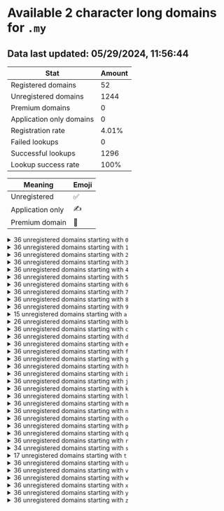 # Available 2 character long domains for `.my`

## Data last updated: 05/29/2024, 11:56:44

|Stat|Amount|
|--|--|
|Registered domains|52|
|Unregistered domains|1244|
|Premium domains|0|
|Application only domains|0|
|Registration rate|4.01%|
|Failed lookups|0|
|Successful lookups|1296|
|Lookup success rate|100%|


|Meaning|Emoji|
|--|--|
|Unregistered|:white_check_mark:|
|Application only|:writing_hand:|
|Premium domain|:gem:|

<details>
<summary>36 unregistered domains starting with <bold><code>0</code></bold></summary>

|Type|Domain|
|--|--|
|:white_check_mark:|`00.my`|
|:white_check_mark:|`01.my`|
|:white_check_mark:|`02.my`|
|:white_check_mark:|`03.my`|
|:white_check_mark:|`04.my`|
|:white_check_mark:|`05.my`|
|:white_check_mark:|`06.my`|
|:white_check_mark:|`07.my`|
|:white_check_mark:|`08.my`|
|:white_check_mark:|`09.my`|
|:white_check_mark:|`0a.my`|
|:white_check_mark:|`0b.my`|
|:white_check_mark:|`0c.my`|
|:white_check_mark:|`0d.my`|
|:white_check_mark:|`0e.my`|
|:white_check_mark:|`0f.my`|
|:white_check_mark:|`0g.my`|
|:white_check_mark:|`0h.my`|
|:white_check_mark:|`0i.my`|
|:white_check_mark:|`0j.my`|
|:white_check_mark:|`0k.my`|
|:white_check_mark:|`0l.my`|
|:white_check_mark:|`0m.my`|
|:white_check_mark:|`0n.my`|
|:white_check_mark:|`0o.my`|
|:white_check_mark:|`0p.my`|
|:white_check_mark:|`0q.my`|
|:white_check_mark:|`0r.my`|
|:white_check_mark:|`0s.my`|
|:white_check_mark:|`0t.my`|
|:white_check_mark:|`0u.my`|
|:white_check_mark:|`0v.my`|
|:white_check_mark:|`0w.my`|
|:white_check_mark:|`0x.my`|
|:white_check_mark:|`0y.my`|
|:white_check_mark:|`0z.my`|
</details>
<details>
<summary>36 unregistered domains starting with <bold><code>1</code></bold></summary>

|Type|Domain|
|--|--|
|:white_check_mark:|`10.my`|
|:white_check_mark:|`11.my`|
|:white_check_mark:|`12.my`|
|:white_check_mark:|`13.my`|
|:white_check_mark:|`14.my`|
|:white_check_mark:|`15.my`|
|:white_check_mark:|`16.my`|
|:white_check_mark:|`17.my`|
|:white_check_mark:|`18.my`|
|:white_check_mark:|`19.my`|
|:white_check_mark:|`1a.my`|
|:white_check_mark:|`1b.my`|
|:white_check_mark:|`1c.my`|
|:white_check_mark:|`1d.my`|
|:white_check_mark:|`1e.my`|
|:white_check_mark:|`1f.my`|
|:white_check_mark:|`1g.my`|
|:white_check_mark:|`1h.my`|
|:white_check_mark:|`1i.my`|
|:white_check_mark:|`1j.my`|
|:white_check_mark:|`1k.my`|
|:white_check_mark:|`1l.my`|
|:white_check_mark:|`1m.my`|
|:white_check_mark:|`1n.my`|
|:white_check_mark:|`1o.my`|
|:white_check_mark:|`1p.my`|
|:white_check_mark:|`1q.my`|
|:white_check_mark:|`1r.my`|
|:white_check_mark:|`1s.my`|
|:white_check_mark:|`1t.my`|
|:white_check_mark:|`1u.my`|
|:white_check_mark:|`1v.my`|
|:white_check_mark:|`1w.my`|
|:white_check_mark:|`1x.my`|
|:white_check_mark:|`1y.my`|
|:white_check_mark:|`1z.my`|
</details>
<details>
<summary>36 unregistered domains starting with <bold><code>2</code></bold></summary>

|Type|Domain|
|--|--|
|:white_check_mark:|`20.my`|
|:white_check_mark:|`21.my`|
|:white_check_mark:|`22.my`|
|:white_check_mark:|`23.my`|
|:white_check_mark:|`24.my`|
|:white_check_mark:|`25.my`|
|:white_check_mark:|`26.my`|
|:white_check_mark:|`27.my`|
|:white_check_mark:|`28.my`|
|:white_check_mark:|`29.my`|
|:white_check_mark:|`2a.my`|
|:white_check_mark:|`2b.my`|
|:white_check_mark:|`2c.my`|
|:white_check_mark:|`2d.my`|
|:white_check_mark:|`2e.my`|
|:white_check_mark:|`2f.my`|
|:white_check_mark:|`2g.my`|
|:white_check_mark:|`2h.my`|
|:white_check_mark:|`2i.my`|
|:white_check_mark:|`2j.my`|
|:white_check_mark:|`2k.my`|
|:white_check_mark:|`2l.my`|
|:white_check_mark:|`2m.my`|
|:white_check_mark:|`2n.my`|
|:white_check_mark:|`2o.my`|
|:white_check_mark:|`2p.my`|
|:white_check_mark:|`2q.my`|
|:white_check_mark:|`2r.my`|
|:white_check_mark:|`2s.my`|
|:white_check_mark:|`2t.my`|
|:white_check_mark:|`2u.my`|
|:white_check_mark:|`2v.my`|
|:white_check_mark:|`2w.my`|
|:white_check_mark:|`2x.my`|
|:white_check_mark:|`2y.my`|
|:white_check_mark:|`2z.my`|
</details>
<details>
<summary>36 unregistered domains starting with <bold><code>3</code></bold></summary>

|Type|Domain|
|--|--|
|:white_check_mark:|`30.my`|
|:white_check_mark:|`31.my`|
|:white_check_mark:|`32.my`|
|:white_check_mark:|`33.my`|
|:white_check_mark:|`34.my`|
|:white_check_mark:|`35.my`|
|:white_check_mark:|`36.my`|
|:white_check_mark:|`37.my`|
|:white_check_mark:|`38.my`|
|:white_check_mark:|`39.my`|
|:white_check_mark:|`3a.my`|
|:white_check_mark:|`3b.my`|
|:white_check_mark:|`3c.my`|
|:white_check_mark:|`3d.my`|
|:white_check_mark:|`3e.my`|
|:white_check_mark:|`3f.my`|
|:white_check_mark:|`3g.my`|
|:white_check_mark:|`3h.my`|
|:white_check_mark:|`3i.my`|
|:white_check_mark:|`3j.my`|
|:white_check_mark:|`3k.my`|
|:white_check_mark:|`3l.my`|
|:white_check_mark:|`3m.my`|
|:white_check_mark:|`3n.my`|
|:white_check_mark:|`3o.my`|
|:white_check_mark:|`3p.my`|
|:white_check_mark:|`3q.my`|
|:white_check_mark:|`3r.my`|
|:white_check_mark:|`3s.my`|
|:white_check_mark:|`3t.my`|
|:white_check_mark:|`3u.my`|
|:white_check_mark:|`3v.my`|
|:white_check_mark:|`3w.my`|
|:white_check_mark:|`3x.my`|
|:white_check_mark:|`3y.my`|
|:white_check_mark:|`3z.my`|
</details>
<details>
<summary>36 unregistered domains starting with <bold><code>4</code></bold></summary>

|Type|Domain|
|--|--|
|:white_check_mark:|`40.my`|
|:white_check_mark:|`41.my`|
|:white_check_mark:|`42.my`|
|:white_check_mark:|`43.my`|
|:white_check_mark:|`44.my`|
|:white_check_mark:|`45.my`|
|:white_check_mark:|`46.my`|
|:white_check_mark:|`47.my`|
|:white_check_mark:|`48.my`|
|:white_check_mark:|`49.my`|
|:white_check_mark:|`4a.my`|
|:white_check_mark:|`4b.my`|
|:white_check_mark:|`4c.my`|
|:white_check_mark:|`4d.my`|
|:white_check_mark:|`4e.my`|
|:white_check_mark:|`4f.my`|
|:white_check_mark:|`4g.my`|
|:white_check_mark:|`4h.my`|
|:white_check_mark:|`4i.my`|
|:white_check_mark:|`4j.my`|
|:white_check_mark:|`4k.my`|
|:white_check_mark:|`4l.my`|
|:white_check_mark:|`4m.my`|
|:white_check_mark:|`4n.my`|
|:white_check_mark:|`4o.my`|
|:white_check_mark:|`4p.my`|
|:white_check_mark:|`4q.my`|
|:white_check_mark:|`4r.my`|
|:white_check_mark:|`4s.my`|
|:white_check_mark:|`4t.my`|
|:white_check_mark:|`4u.my`|
|:white_check_mark:|`4v.my`|
|:white_check_mark:|`4w.my`|
|:white_check_mark:|`4x.my`|
|:white_check_mark:|`4y.my`|
|:white_check_mark:|`4z.my`|
</details>
<details>
<summary>36 unregistered domains starting with <bold><code>5</code></bold></summary>

|Type|Domain|
|--|--|
|:white_check_mark:|`50.my`|
|:white_check_mark:|`51.my`|
|:white_check_mark:|`52.my`|
|:white_check_mark:|`53.my`|
|:white_check_mark:|`54.my`|
|:white_check_mark:|`55.my`|
|:white_check_mark:|`56.my`|
|:white_check_mark:|`57.my`|
|:white_check_mark:|`58.my`|
|:white_check_mark:|`59.my`|
|:white_check_mark:|`5a.my`|
|:white_check_mark:|`5b.my`|
|:white_check_mark:|`5c.my`|
|:white_check_mark:|`5d.my`|
|:white_check_mark:|`5e.my`|
|:white_check_mark:|`5f.my`|
|:white_check_mark:|`5g.my`|
|:white_check_mark:|`5h.my`|
|:white_check_mark:|`5i.my`|
|:white_check_mark:|`5j.my`|
|:white_check_mark:|`5k.my`|
|:white_check_mark:|`5l.my`|
|:white_check_mark:|`5m.my`|
|:white_check_mark:|`5n.my`|
|:white_check_mark:|`5o.my`|
|:white_check_mark:|`5p.my`|
|:white_check_mark:|`5q.my`|
|:white_check_mark:|`5r.my`|
|:white_check_mark:|`5s.my`|
|:white_check_mark:|`5t.my`|
|:white_check_mark:|`5u.my`|
|:white_check_mark:|`5v.my`|
|:white_check_mark:|`5w.my`|
|:white_check_mark:|`5x.my`|
|:white_check_mark:|`5y.my`|
|:white_check_mark:|`5z.my`|
</details>
<details>
<summary>36 unregistered domains starting with <bold><code>6</code></bold></summary>

|Type|Domain|
|--|--|
|:white_check_mark:|`60.my`|
|:white_check_mark:|`61.my`|
|:white_check_mark:|`62.my`|
|:white_check_mark:|`63.my`|
|:white_check_mark:|`64.my`|
|:white_check_mark:|`65.my`|
|:white_check_mark:|`66.my`|
|:white_check_mark:|`67.my`|
|:white_check_mark:|`68.my`|
|:white_check_mark:|`69.my`|
|:white_check_mark:|`6a.my`|
|:white_check_mark:|`6b.my`|
|:white_check_mark:|`6c.my`|
|:white_check_mark:|`6d.my`|
|:white_check_mark:|`6e.my`|
|:white_check_mark:|`6f.my`|
|:white_check_mark:|`6g.my`|
|:white_check_mark:|`6h.my`|
|:white_check_mark:|`6i.my`|
|:white_check_mark:|`6j.my`|
|:white_check_mark:|`6k.my`|
|:white_check_mark:|`6l.my`|
|:white_check_mark:|`6m.my`|
|:white_check_mark:|`6n.my`|
|:white_check_mark:|`6o.my`|
|:white_check_mark:|`6p.my`|
|:white_check_mark:|`6q.my`|
|:white_check_mark:|`6r.my`|
|:white_check_mark:|`6s.my`|
|:white_check_mark:|`6t.my`|
|:white_check_mark:|`6u.my`|
|:white_check_mark:|`6v.my`|
|:white_check_mark:|`6w.my`|
|:white_check_mark:|`6x.my`|
|:white_check_mark:|`6y.my`|
|:white_check_mark:|`6z.my`|
</details>
<details>
<summary>36 unregistered domains starting with <bold><code>7</code></bold></summary>

|Type|Domain|
|--|--|
|:white_check_mark:|`70.my`|
|:white_check_mark:|`71.my`|
|:white_check_mark:|`72.my`|
|:white_check_mark:|`73.my`|
|:white_check_mark:|`74.my`|
|:white_check_mark:|`75.my`|
|:white_check_mark:|`76.my`|
|:white_check_mark:|`77.my`|
|:white_check_mark:|`78.my`|
|:white_check_mark:|`79.my`|
|:white_check_mark:|`7a.my`|
|:white_check_mark:|`7b.my`|
|:white_check_mark:|`7c.my`|
|:white_check_mark:|`7d.my`|
|:white_check_mark:|`7e.my`|
|:white_check_mark:|`7f.my`|
|:white_check_mark:|`7g.my`|
|:white_check_mark:|`7h.my`|
|:white_check_mark:|`7i.my`|
|:white_check_mark:|`7j.my`|
|:white_check_mark:|`7k.my`|
|:white_check_mark:|`7l.my`|
|:white_check_mark:|`7m.my`|
|:white_check_mark:|`7n.my`|
|:white_check_mark:|`7o.my`|
|:white_check_mark:|`7p.my`|
|:white_check_mark:|`7q.my`|
|:white_check_mark:|`7r.my`|
|:white_check_mark:|`7s.my`|
|:white_check_mark:|`7t.my`|
|:white_check_mark:|`7u.my`|
|:white_check_mark:|`7v.my`|
|:white_check_mark:|`7w.my`|
|:white_check_mark:|`7x.my`|
|:white_check_mark:|`7y.my`|
|:white_check_mark:|`7z.my`|
</details>
<details>
<summary>36 unregistered domains starting with <bold><code>8</code></bold></summary>

|Type|Domain|
|--|--|
|:white_check_mark:|`80.my`|
|:white_check_mark:|`81.my`|
|:white_check_mark:|`82.my`|
|:white_check_mark:|`83.my`|
|:white_check_mark:|`84.my`|
|:white_check_mark:|`85.my`|
|:white_check_mark:|`86.my`|
|:white_check_mark:|`87.my`|
|:white_check_mark:|`88.my`|
|:white_check_mark:|`89.my`|
|:white_check_mark:|`8a.my`|
|:white_check_mark:|`8b.my`|
|:white_check_mark:|`8c.my`|
|:white_check_mark:|`8d.my`|
|:white_check_mark:|`8e.my`|
|:white_check_mark:|`8f.my`|
|:white_check_mark:|`8g.my`|
|:white_check_mark:|`8h.my`|
|:white_check_mark:|`8i.my`|
|:white_check_mark:|`8j.my`|
|:white_check_mark:|`8k.my`|
|:white_check_mark:|`8l.my`|
|:white_check_mark:|`8m.my`|
|:white_check_mark:|`8n.my`|
|:white_check_mark:|`8o.my`|
|:white_check_mark:|`8p.my`|
|:white_check_mark:|`8q.my`|
|:white_check_mark:|`8r.my`|
|:white_check_mark:|`8s.my`|
|:white_check_mark:|`8t.my`|
|:white_check_mark:|`8u.my`|
|:white_check_mark:|`8v.my`|
|:white_check_mark:|`8w.my`|
|:white_check_mark:|`8x.my`|
|:white_check_mark:|`8y.my`|
|:white_check_mark:|`8z.my`|
</details>
<details>
<summary>36 unregistered domains starting with <bold><code>9</code></bold></summary>

|Type|Domain|
|--|--|
|:white_check_mark:|`90.my`|
|:white_check_mark:|`91.my`|
|:white_check_mark:|`92.my`|
|:white_check_mark:|`93.my`|
|:white_check_mark:|`94.my`|
|:white_check_mark:|`95.my`|
|:white_check_mark:|`96.my`|
|:white_check_mark:|`97.my`|
|:white_check_mark:|`98.my`|
|:white_check_mark:|`99.my`|
|:white_check_mark:|`9a.my`|
|:white_check_mark:|`9b.my`|
|:white_check_mark:|`9c.my`|
|:white_check_mark:|`9d.my`|
|:white_check_mark:|`9e.my`|
|:white_check_mark:|`9f.my`|
|:white_check_mark:|`9g.my`|
|:white_check_mark:|`9h.my`|
|:white_check_mark:|`9i.my`|
|:white_check_mark:|`9j.my`|
|:white_check_mark:|`9k.my`|
|:white_check_mark:|`9l.my`|
|:white_check_mark:|`9m.my`|
|:white_check_mark:|`9n.my`|
|:white_check_mark:|`9o.my`|
|:white_check_mark:|`9p.my`|
|:white_check_mark:|`9q.my`|
|:white_check_mark:|`9r.my`|
|:white_check_mark:|`9s.my`|
|:white_check_mark:|`9t.my`|
|:white_check_mark:|`9u.my`|
|:white_check_mark:|`9v.my`|
|:white_check_mark:|`9w.my`|
|:white_check_mark:|`9x.my`|
|:white_check_mark:|`9y.my`|
|:white_check_mark:|`9z.my`|
</details>
<details>
<summary>15 unregistered domains starting with <bold><code>a</code></bold></summary>

|Type|Domain|
|--|--|
|:white_check_mark:|`a0.my`|
|:white_check_mark:|`a2.my`|
|:white_check_mark:|`a4.my`|
|:white_check_mark:|`a5.my`|
|:white_check_mark:|`a6.my`|
|:white_check_mark:|`a8.my`|
|:white_check_mark:|`a9.my`|
|:white_check_mark:|`aj.my`|
|:white_check_mark:|`an.my`|
|:white_check_mark:|`ap.my`|
|:white_check_mark:|`aq.my`|
|:white_check_mark:|`as.my`|
|:white_check_mark:|`av.my`|
|:white_check_mark:|`ax.my`|
|:white_check_mark:|`ay.my`|
</details>
<details>
<summary>26 unregistered domains starting with <bold><code>b</code></bold></summary>

|Type|Domain|
|--|--|
|:white_check_mark:|`b0.my`|
|:white_check_mark:|`b1.my`|
|:white_check_mark:|`b2.my`|
|:white_check_mark:|`b3.my`|
|:white_check_mark:|`b4.my`|
|:white_check_mark:|`b5.my`|
|:white_check_mark:|`b6.my`|
|:white_check_mark:|`b7.my`|
|:white_check_mark:|`b8.my`|
|:white_check_mark:|`b9.my`|
|:white_check_mark:|`ba.my`|
|:white_check_mark:|`bc.my`|
|:white_check_mark:|`bd.my`|
|:white_check_mark:|`bf.my`|
|:white_check_mark:|`bi.my`|
|:white_check_mark:|`bj.my`|
|:white_check_mark:|`bn.my`|
|:white_check_mark:|`bo.my`|
|:white_check_mark:|`bq.my`|
|:white_check_mark:|`br.my`|
|:white_check_mark:|`bu.my`|
|:white_check_mark:|`bv.my`|
|:white_check_mark:|`bw.my`|
|:white_check_mark:|`bx.my`|
|:white_check_mark:|`by.my`|
|:white_check_mark:|`bz.my`|
</details>
<details>
<summary>36 unregistered domains starting with <bold><code>c</code></bold></summary>

|Type|Domain|
|--|--|
|:white_check_mark:|`c0.my`|
|:white_check_mark:|`c1.my`|
|:white_check_mark:|`c2.my`|
|:white_check_mark:|`c3.my`|
|:white_check_mark:|`c4.my`|
|:white_check_mark:|`c5.my`|
|:white_check_mark:|`c6.my`|
|:white_check_mark:|`c7.my`|
|:white_check_mark:|`c8.my`|
|:white_check_mark:|`c9.my`|
|:white_check_mark:|`ca.my`|
|:white_check_mark:|`cb.my`|
|:white_check_mark:|`cc.my`|
|:white_check_mark:|`cd.my`|
|:white_check_mark:|`ce.my`|
|:white_check_mark:|`cf.my`|
|:white_check_mark:|`cg.my`|
|:white_check_mark:|`ch.my`|
|:white_check_mark:|`ci.my`|
|:white_check_mark:|`cj.my`|
|:white_check_mark:|`ck.my`|
|:white_check_mark:|`cl.my`|
|:white_check_mark:|`cm.my`|
|:white_check_mark:|`cn.my`|
|:white_check_mark:|`co.my`|
|:white_check_mark:|`cp.my`|
|:white_check_mark:|`cq.my`|
|:white_check_mark:|`cr.my`|
|:white_check_mark:|`cs.my`|
|:white_check_mark:|`ct.my`|
|:white_check_mark:|`cu.my`|
|:white_check_mark:|`cv.my`|
|:white_check_mark:|`cw.my`|
|:white_check_mark:|`cx.my`|
|:white_check_mark:|`cy.my`|
|:white_check_mark:|`cz.my`|
</details>
<details>
<summary>36 unregistered domains starting with <bold><code>d</code></bold></summary>

|Type|Domain|
|--|--|
|:white_check_mark:|`d0.my`|
|:white_check_mark:|`d1.my`|
|:white_check_mark:|`d2.my`|
|:white_check_mark:|`d3.my`|
|:white_check_mark:|`d4.my`|
|:white_check_mark:|`d5.my`|
|:white_check_mark:|`d6.my`|
|:white_check_mark:|`d7.my`|
|:white_check_mark:|`d8.my`|
|:white_check_mark:|`d9.my`|
|:white_check_mark:|`da.my`|
|:white_check_mark:|`db.my`|
|:white_check_mark:|`dc.my`|
|:white_check_mark:|`dd.my`|
|:white_check_mark:|`de.my`|
|:white_check_mark:|`df.my`|
|:white_check_mark:|`dg.my`|
|:white_check_mark:|`dh.my`|
|:white_check_mark:|`di.my`|
|:white_check_mark:|`dj.my`|
|:white_check_mark:|`dk.my`|
|:white_check_mark:|`dl.my`|
|:white_check_mark:|`dm.my`|
|:white_check_mark:|`dn.my`|
|:white_check_mark:|`do.my`|
|:white_check_mark:|`dp.my`|
|:white_check_mark:|`dq.my`|
|:white_check_mark:|`dr.my`|
|:white_check_mark:|`ds.my`|
|:white_check_mark:|`dt.my`|
|:white_check_mark:|`du.my`|
|:white_check_mark:|`dv.my`|
|:white_check_mark:|`dw.my`|
|:white_check_mark:|`dx.my`|
|:white_check_mark:|`dy.my`|
|:white_check_mark:|`dz.my`|
</details>
<details>
<summary>36 unregistered domains starting with <bold><code>e</code></bold></summary>

|Type|Domain|
|--|--|
|:white_check_mark:|`e0.my`|
|:white_check_mark:|`e1.my`|
|:white_check_mark:|`e2.my`|
|:white_check_mark:|`e3.my`|
|:white_check_mark:|`e4.my`|
|:white_check_mark:|`e5.my`|
|:white_check_mark:|`e6.my`|
|:white_check_mark:|`e7.my`|
|:white_check_mark:|`e8.my`|
|:white_check_mark:|`e9.my`|
|:white_check_mark:|`ea.my`|
|:white_check_mark:|`eb.my`|
|:white_check_mark:|`ec.my`|
|:white_check_mark:|`ed.my`|
|:white_check_mark:|`ee.my`|
|:white_check_mark:|`ef.my`|
|:white_check_mark:|`eg.my`|
|:white_check_mark:|`eh.my`|
|:white_check_mark:|`ei.my`|
|:white_check_mark:|`ej.my`|
|:white_check_mark:|`ek.my`|
|:white_check_mark:|`el.my`|
|:white_check_mark:|`em.my`|
|:white_check_mark:|`en.my`|
|:white_check_mark:|`eo.my`|
|:white_check_mark:|`ep.my`|
|:white_check_mark:|`eq.my`|
|:white_check_mark:|`er.my`|
|:white_check_mark:|`es.my`|
|:white_check_mark:|`et.my`|
|:white_check_mark:|`eu.my`|
|:white_check_mark:|`ev.my`|
|:white_check_mark:|`ew.my`|
|:white_check_mark:|`ex.my`|
|:white_check_mark:|`ey.my`|
|:white_check_mark:|`ez.my`|
</details>
<details>
<summary>36 unregistered domains starting with <bold><code>f</code></bold></summary>

|Type|Domain|
|--|--|
|:white_check_mark:|`f0.my`|
|:white_check_mark:|`f1.my`|
|:white_check_mark:|`f2.my`|
|:white_check_mark:|`f3.my`|
|:white_check_mark:|`f4.my`|
|:white_check_mark:|`f5.my`|
|:white_check_mark:|`f6.my`|
|:white_check_mark:|`f7.my`|
|:white_check_mark:|`f8.my`|
|:white_check_mark:|`f9.my`|
|:white_check_mark:|`fa.my`|
|:white_check_mark:|`fb.my`|
|:white_check_mark:|`fc.my`|
|:white_check_mark:|`fd.my`|
|:white_check_mark:|`fe.my`|
|:white_check_mark:|`ff.my`|
|:white_check_mark:|`fg.my`|
|:white_check_mark:|`fh.my`|
|:white_check_mark:|`fi.my`|
|:white_check_mark:|`fj.my`|
|:white_check_mark:|`fk.my`|
|:white_check_mark:|`fl.my`|
|:white_check_mark:|`fm.my`|
|:white_check_mark:|`fn.my`|
|:white_check_mark:|`fo.my`|
|:white_check_mark:|`fp.my`|
|:white_check_mark:|`fq.my`|
|:white_check_mark:|`fr.my`|
|:white_check_mark:|`fs.my`|
|:white_check_mark:|`ft.my`|
|:white_check_mark:|`fu.my`|
|:white_check_mark:|`fv.my`|
|:white_check_mark:|`fw.my`|
|:white_check_mark:|`fx.my`|
|:white_check_mark:|`fy.my`|
|:white_check_mark:|`fz.my`|
</details>
<details>
<summary>36 unregistered domains starting with <bold><code>g</code></bold></summary>

|Type|Domain|
|--|--|
|:white_check_mark:|`g0.my`|
|:white_check_mark:|`g1.my`|
|:white_check_mark:|`g2.my`|
|:white_check_mark:|`g3.my`|
|:white_check_mark:|`g4.my`|
|:white_check_mark:|`g5.my`|
|:white_check_mark:|`g6.my`|
|:white_check_mark:|`g7.my`|
|:white_check_mark:|`g8.my`|
|:white_check_mark:|`g9.my`|
|:white_check_mark:|`ga.my`|
|:white_check_mark:|`gb.my`|
|:white_check_mark:|`gc.my`|
|:white_check_mark:|`gd.my`|
|:white_check_mark:|`ge.my`|
|:white_check_mark:|`gf.my`|
|:white_check_mark:|`gg.my`|
|:white_check_mark:|`gh.my`|
|:white_check_mark:|`gi.my`|
|:white_check_mark:|`gj.my`|
|:white_check_mark:|`gk.my`|
|:white_check_mark:|`gl.my`|
|:white_check_mark:|`gm.my`|
|:white_check_mark:|`gn.my`|
|:white_check_mark:|`go.my`|
|:white_check_mark:|`gp.my`|
|:white_check_mark:|`gq.my`|
|:white_check_mark:|`gr.my`|
|:white_check_mark:|`gs.my`|
|:white_check_mark:|`gt.my`|
|:white_check_mark:|`gu.my`|
|:white_check_mark:|`gv.my`|
|:white_check_mark:|`gw.my`|
|:white_check_mark:|`gx.my`|
|:white_check_mark:|`gy.my`|
|:white_check_mark:|`gz.my`|
</details>
<details>
<summary>36 unregistered domains starting with <bold><code>h</code></bold></summary>

|Type|Domain|
|--|--|
|:white_check_mark:|`h0.my`|
|:white_check_mark:|`h1.my`|
|:white_check_mark:|`h2.my`|
|:white_check_mark:|`h3.my`|
|:white_check_mark:|`h4.my`|
|:white_check_mark:|`h5.my`|
|:white_check_mark:|`h6.my`|
|:white_check_mark:|`h7.my`|
|:white_check_mark:|`h8.my`|
|:white_check_mark:|`h9.my`|
|:white_check_mark:|`ha.my`|
|:white_check_mark:|`hb.my`|
|:white_check_mark:|`hc.my`|
|:white_check_mark:|`hd.my`|
|:white_check_mark:|`he.my`|
|:white_check_mark:|`hf.my`|
|:white_check_mark:|`hg.my`|
|:white_check_mark:|`hh.my`|
|:white_check_mark:|`hi.my`|
|:white_check_mark:|`hj.my`|
|:white_check_mark:|`hk.my`|
|:white_check_mark:|`hl.my`|
|:white_check_mark:|`hm.my`|
|:white_check_mark:|`hn.my`|
|:white_check_mark:|`ho.my`|
|:white_check_mark:|`hp.my`|
|:white_check_mark:|`hq.my`|
|:white_check_mark:|`hr.my`|
|:white_check_mark:|`hs.my`|
|:white_check_mark:|`ht.my`|
|:white_check_mark:|`hu.my`|
|:white_check_mark:|`hv.my`|
|:white_check_mark:|`hw.my`|
|:white_check_mark:|`hx.my`|
|:white_check_mark:|`hy.my`|
|:white_check_mark:|`hz.my`|
</details>
<details>
<summary>36 unregistered domains starting with <bold><code>i</code></bold></summary>

|Type|Domain|
|--|--|
|:white_check_mark:|`i0.my`|
|:white_check_mark:|`i1.my`|
|:white_check_mark:|`i2.my`|
|:white_check_mark:|`i3.my`|
|:white_check_mark:|`i4.my`|
|:white_check_mark:|`i5.my`|
|:white_check_mark:|`i6.my`|
|:white_check_mark:|`i7.my`|
|:white_check_mark:|`i8.my`|
|:white_check_mark:|`i9.my`|
|:white_check_mark:|`ia.my`|
|:white_check_mark:|`ib.my`|
|:white_check_mark:|`ic.my`|
|:white_check_mark:|`id.my`|
|:white_check_mark:|`ie.my`|
|:white_check_mark:|`if.my`|
|:white_check_mark:|`ig.my`|
|:white_check_mark:|`ih.my`|
|:white_check_mark:|`ii.my`|
|:white_check_mark:|`ij.my`|
|:white_check_mark:|`ik.my`|
|:white_check_mark:|`il.my`|
|:white_check_mark:|`im.my`|
|:white_check_mark:|`in.my`|
|:white_check_mark:|`io.my`|
|:white_check_mark:|`ip.my`|
|:white_check_mark:|`iq.my`|
|:white_check_mark:|`ir.my`|
|:white_check_mark:|`is.my`|
|:white_check_mark:|`it.my`|
|:white_check_mark:|`iu.my`|
|:white_check_mark:|`iv.my`|
|:white_check_mark:|`iw.my`|
|:white_check_mark:|`ix.my`|
|:white_check_mark:|`iy.my`|
|:white_check_mark:|`iz.my`|
</details>
<details>
<summary>36 unregistered domains starting with <bold><code>j</code></bold></summary>

|Type|Domain|
|--|--|
|:white_check_mark:|`j0.my`|
|:white_check_mark:|`j1.my`|
|:white_check_mark:|`j2.my`|
|:white_check_mark:|`j3.my`|
|:white_check_mark:|`j4.my`|
|:white_check_mark:|`j5.my`|
|:white_check_mark:|`j6.my`|
|:white_check_mark:|`j7.my`|
|:white_check_mark:|`j8.my`|
|:white_check_mark:|`j9.my`|
|:white_check_mark:|`ja.my`|
|:white_check_mark:|`jb.my`|
|:white_check_mark:|`jc.my`|
|:white_check_mark:|`jd.my`|
|:white_check_mark:|`je.my`|
|:white_check_mark:|`jf.my`|
|:white_check_mark:|`jg.my`|
|:white_check_mark:|`jh.my`|
|:white_check_mark:|`ji.my`|
|:white_check_mark:|`jj.my`|
|:white_check_mark:|`jk.my`|
|:white_check_mark:|`jl.my`|
|:white_check_mark:|`jm.my`|
|:white_check_mark:|`jn.my`|
|:white_check_mark:|`jo.my`|
|:white_check_mark:|`jp.my`|
|:white_check_mark:|`jq.my`|
|:white_check_mark:|`jr.my`|
|:white_check_mark:|`js.my`|
|:white_check_mark:|`jt.my`|
|:white_check_mark:|`ju.my`|
|:white_check_mark:|`jv.my`|
|:white_check_mark:|`jw.my`|
|:white_check_mark:|`jx.my`|
|:white_check_mark:|`jy.my`|
|:white_check_mark:|`jz.my`|
</details>
<details>
<summary>36 unregistered domains starting with <bold><code>k</code></bold></summary>

|Type|Domain|
|--|--|
|:white_check_mark:|`k0.my`|
|:white_check_mark:|`k1.my`|
|:white_check_mark:|`k2.my`|
|:white_check_mark:|`k3.my`|
|:white_check_mark:|`k4.my`|
|:white_check_mark:|`k5.my`|
|:white_check_mark:|`k6.my`|
|:white_check_mark:|`k7.my`|
|:white_check_mark:|`k8.my`|
|:white_check_mark:|`k9.my`|
|:white_check_mark:|`ka.my`|
|:white_check_mark:|`kb.my`|
|:white_check_mark:|`kc.my`|
|:white_check_mark:|`kd.my`|
|:white_check_mark:|`ke.my`|
|:white_check_mark:|`kf.my`|
|:white_check_mark:|`kg.my`|
|:white_check_mark:|`kh.my`|
|:white_check_mark:|`ki.my`|
|:white_check_mark:|`kj.my`|
|:white_check_mark:|`kk.my`|
|:white_check_mark:|`kl.my`|
|:white_check_mark:|`km.my`|
|:white_check_mark:|`kn.my`|
|:white_check_mark:|`ko.my`|
|:white_check_mark:|`kp.my`|
|:white_check_mark:|`kq.my`|
|:white_check_mark:|`kr.my`|
|:white_check_mark:|`ks.my`|
|:white_check_mark:|`kt.my`|
|:white_check_mark:|`ku.my`|
|:white_check_mark:|`kv.my`|
|:white_check_mark:|`kw.my`|
|:white_check_mark:|`kx.my`|
|:white_check_mark:|`ky.my`|
|:white_check_mark:|`kz.my`|
</details>
<details>
<summary>36 unregistered domains starting with <bold><code>l</code></bold></summary>

|Type|Domain|
|--|--|
|:white_check_mark:|`l0.my`|
|:white_check_mark:|`l1.my`|
|:white_check_mark:|`l2.my`|
|:white_check_mark:|`l3.my`|
|:white_check_mark:|`l4.my`|
|:white_check_mark:|`l5.my`|
|:white_check_mark:|`l6.my`|
|:white_check_mark:|`l7.my`|
|:white_check_mark:|`l8.my`|
|:white_check_mark:|`l9.my`|
|:white_check_mark:|`la.my`|
|:white_check_mark:|`lb.my`|
|:white_check_mark:|`lc.my`|
|:white_check_mark:|`ld.my`|
|:white_check_mark:|`le.my`|
|:white_check_mark:|`lf.my`|
|:white_check_mark:|`lg.my`|
|:white_check_mark:|`lh.my`|
|:white_check_mark:|`li.my`|
|:white_check_mark:|`lj.my`|
|:white_check_mark:|`lk.my`|
|:white_check_mark:|`ll.my`|
|:white_check_mark:|`lm.my`|
|:white_check_mark:|`ln.my`|
|:white_check_mark:|`lo.my`|
|:white_check_mark:|`lp.my`|
|:white_check_mark:|`lq.my`|
|:white_check_mark:|`lr.my`|
|:white_check_mark:|`ls.my`|
|:white_check_mark:|`lt.my`|
|:white_check_mark:|`lu.my`|
|:white_check_mark:|`lv.my`|
|:white_check_mark:|`lw.my`|
|:white_check_mark:|`lx.my`|
|:white_check_mark:|`ly.my`|
|:white_check_mark:|`lz.my`|
</details>
<details>
<summary>36 unregistered domains starting with <bold><code>m</code></bold></summary>

|Type|Domain|
|--|--|
|:white_check_mark:|`m0.my`|
|:white_check_mark:|`m1.my`|
|:white_check_mark:|`m2.my`|
|:white_check_mark:|`m3.my`|
|:white_check_mark:|`m4.my`|
|:white_check_mark:|`m5.my`|
|:white_check_mark:|`m6.my`|
|:white_check_mark:|`m7.my`|
|:white_check_mark:|`m8.my`|
|:white_check_mark:|`m9.my`|
|:white_check_mark:|`ma.my`|
|:white_check_mark:|`mb.my`|
|:white_check_mark:|`mc.my`|
|:white_check_mark:|`md.my`|
|:white_check_mark:|`me.my`|
|:white_check_mark:|`mf.my`|
|:white_check_mark:|`mg.my`|
|:white_check_mark:|`mh.my`|
|:white_check_mark:|`mi.my`|
|:white_check_mark:|`mj.my`|
|:white_check_mark:|`mk.my`|
|:white_check_mark:|`ml.my`|
|:white_check_mark:|`mm.my`|
|:white_check_mark:|`mn.my`|
|:white_check_mark:|`mo.my`|
|:white_check_mark:|`mp.my`|
|:white_check_mark:|`mq.my`|
|:white_check_mark:|`mr.my`|
|:white_check_mark:|`ms.my`|
|:white_check_mark:|`mt.my`|
|:white_check_mark:|`mu.my`|
|:white_check_mark:|`mv.my`|
|:white_check_mark:|`mw.my`|
|:white_check_mark:|`mx.my`|
|:white_check_mark:|`my.my`|
|:white_check_mark:|`mz.my`|
</details>
<details>
<summary>36 unregistered domains starting with <bold><code>n</code></bold></summary>

|Type|Domain|
|--|--|
|:white_check_mark:|`n0.my`|
|:white_check_mark:|`n1.my`|
|:white_check_mark:|`n2.my`|
|:white_check_mark:|`n3.my`|
|:white_check_mark:|`n4.my`|
|:white_check_mark:|`n5.my`|
|:white_check_mark:|`n6.my`|
|:white_check_mark:|`n7.my`|
|:white_check_mark:|`n8.my`|
|:white_check_mark:|`n9.my`|
|:white_check_mark:|`na.my`|
|:white_check_mark:|`nb.my`|
|:white_check_mark:|`nc.my`|
|:white_check_mark:|`nd.my`|
|:white_check_mark:|`ne.my`|
|:white_check_mark:|`nf.my`|
|:white_check_mark:|`ng.my`|
|:white_check_mark:|`nh.my`|
|:white_check_mark:|`ni.my`|
|:white_check_mark:|`nj.my`|
|:white_check_mark:|`nk.my`|
|:white_check_mark:|`nl.my`|
|:white_check_mark:|`nm.my`|
|:white_check_mark:|`nn.my`|
|:white_check_mark:|`no.my`|
|:white_check_mark:|`np.my`|
|:white_check_mark:|`nq.my`|
|:white_check_mark:|`nr.my`|
|:white_check_mark:|`ns.my`|
|:white_check_mark:|`nt.my`|
|:white_check_mark:|`nu.my`|
|:white_check_mark:|`nv.my`|
|:white_check_mark:|`nw.my`|
|:white_check_mark:|`nx.my`|
|:white_check_mark:|`ny.my`|
|:white_check_mark:|`nz.my`|
</details>
<details>
<summary>36 unregistered domains starting with <bold><code>o</code></bold></summary>

|Type|Domain|
|--|--|
|:white_check_mark:|`o0.my`|
|:white_check_mark:|`o1.my`|
|:white_check_mark:|`o2.my`|
|:white_check_mark:|`o3.my`|
|:white_check_mark:|`o4.my`|
|:white_check_mark:|`o5.my`|
|:white_check_mark:|`o6.my`|
|:white_check_mark:|`o7.my`|
|:white_check_mark:|`o8.my`|
|:white_check_mark:|`o9.my`|
|:white_check_mark:|`oa.my`|
|:white_check_mark:|`ob.my`|
|:white_check_mark:|`oc.my`|
|:white_check_mark:|`od.my`|
|:white_check_mark:|`oe.my`|
|:white_check_mark:|`of.my`|
|:white_check_mark:|`og.my`|
|:white_check_mark:|`oh.my`|
|:white_check_mark:|`oi.my`|
|:white_check_mark:|`oj.my`|
|:white_check_mark:|`ok.my`|
|:white_check_mark:|`ol.my`|
|:white_check_mark:|`om.my`|
|:white_check_mark:|`on.my`|
|:white_check_mark:|`oo.my`|
|:white_check_mark:|`op.my`|
|:white_check_mark:|`oq.my`|
|:white_check_mark:|`or.my`|
|:white_check_mark:|`os.my`|
|:white_check_mark:|`ot.my`|
|:white_check_mark:|`ou.my`|
|:white_check_mark:|`ov.my`|
|:white_check_mark:|`ow.my`|
|:white_check_mark:|`ox.my`|
|:white_check_mark:|`oy.my`|
|:white_check_mark:|`oz.my`|
</details>
<details>
<summary>36 unregistered domains starting with <bold><code>p</code></bold></summary>

|Type|Domain|
|--|--|
|:white_check_mark:|`p0.my`|
|:white_check_mark:|`p1.my`|
|:white_check_mark:|`p2.my`|
|:white_check_mark:|`p3.my`|
|:white_check_mark:|`p4.my`|
|:white_check_mark:|`p5.my`|
|:white_check_mark:|`p6.my`|
|:white_check_mark:|`p7.my`|
|:white_check_mark:|`p8.my`|
|:white_check_mark:|`p9.my`|
|:white_check_mark:|`pa.my`|
|:white_check_mark:|`pb.my`|
|:white_check_mark:|`pc.my`|
|:white_check_mark:|`pd.my`|
|:white_check_mark:|`pe.my`|
|:white_check_mark:|`pf.my`|
|:white_check_mark:|`pg.my`|
|:white_check_mark:|`ph.my`|
|:white_check_mark:|`pi.my`|
|:white_check_mark:|`pj.my`|
|:white_check_mark:|`pk.my`|
|:white_check_mark:|`pl.my`|
|:white_check_mark:|`pm.my`|
|:white_check_mark:|`pn.my`|
|:white_check_mark:|`po.my`|
|:white_check_mark:|`pp.my`|
|:white_check_mark:|`pq.my`|
|:white_check_mark:|`pr.my`|
|:white_check_mark:|`ps.my`|
|:white_check_mark:|`pt.my`|
|:white_check_mark:|`pu.my`|
|:white_check_mark:|`pv.my`|
|:white_check_mark:|`pw.my`|
|:white_check_mark:|`px.my`|
|:white_check_mark:|`py.my`|
|:white_check_mark:|`pz.my`|
</details>
<details>
<summary>36 unregistered domains starting with <bold><code>q</code></bold></summary>

|Type|Domain|
|--|--|
|:white_check_mark:|`q0.my`|
|:white_check_mark:|`q1.my`|
|:white_check_mark:|`q2.my`|
|:white_check_mark:|`q3.my`|
|:white_check_mark:|`q4.my`|
|:white_check_mark:|`q5.my`|
|:white_check_mark:|`q6.my`|
|:white_check_mark:|`q7.my`|
|:white_check_mark:|`q8.my`|
|:white_check_mark:|`q9.my`|
|:white_check_mark:|`qa.my`|
|:white_check_mark:|`qb.my`|
|:white_check_mark:|`qc.my`|
|:white_check_mark:|`qd.my`|
|:white_check_mark:|`qe.my`|
|:white_check_mark:|`qf.my`|
|:white_check_mark:|`qg.my`|
|:white_check_mark:|`qh.my`|
|:white_check_mark:|`qi.my`|
|:white_check_mark:|`qj.my`|
|:white_check_mark:|`qk.my`|
|:white_check_mark:|`ql.my`|
|:white_check_mark:|`qm.my`|
|:white_check_mark:|`qn.my`|
|:white_check_mark:|`qo.my`|
|:white_check_mark:|`qp.my`|
|:white_check_mark:|`qq.my`|
|:white_check_mark:|`qr.my`|
|:white_check_mark:|`qs.my`|
|:white_check_mark:|`qt.my`|
|:white_check_mark:|`qu.my`|
|:white_check_mark:|`qv.my`|
|:white_check_mark:|`qw.my`|
|:white_check_mark:|`qx.my`|
|:white_check_mark:|`qy.my`|
|:white_check_mark:|`qz.my`|
</details>
<details>
<summary>36 unregistered domains starting with <bold><code>r</code></bold></summary>

|Type|Domain|
|--|--|
|:white_check_mark:|`r0.my`|
|:white_check_mark:|`r1.my`|
|:white_check_mark:|`r2.my`|
|:white_check_mark:|`r3.my`|
|:white_check_mark:|`r4.my`|
|:white_check_mark:|`r5.my`|
|:white_check_mark:|`r6.my`|
|:white_check_mark:|`r7.my`|
|:white_check_mark:|`r8.my`|
|:white_check_mark:|`r9.my`|
|:white_check_mark:|`ra.my`|
|:white_check_mark:|`rb.my`|
|:white_check_mark:|`rc.my`|
|:white_check_mark:|`rd.my`|
|:white_check_mark:|`re.my`|
|:white_check_mark:|`rf.my`|
|:white_check_mark:|`rg.my`|
|:white_check_mark:|`rh.my`|
|:white_check_mark:|`ri.my`|
|:white_check_mark:|`rj.my`|
|:white_check_mark:|`rk.my`|
|:white_check_mark:|`rl.my`|
|:white_check_mark:|`rm.my`|
|:white_check_mark:|`rn.my`|
|:white_check_mark:|`ro.my`|
|:white_check_mark:|`rp.my`|
|:white_check_mark:|`rq.my`|
|:white_check_mark:|`rr.my`|
|:white_check_mark:|`rs.my`|
|:white_check_mark:|`rt.my`|
|:white_check_mark:|`ru.my`|
|:white_check_mark:|`rv.my`|
|:white_check_mark:|`rw.my`|
|:white_check_mark:|`rx.my`|
|:white_check_mark:|`ry.my`|
|:white_check_mark:|`rz.my`|
</details>
<details>
<summary>34 unregistered domains starting with <bold><code>s</code></bold></summary>

|Type|Domain|
|--|--|
|:white_check_mark:|`s0.my`|
|:white_check_mark:|`s1.my`|
|:white_check_mark:|`s2.my`|
|:white_check_mark:|`s3.my`|
|:white_check_mark:|`s4.my`|
|:white_check_mark:|`s6.my`|
|:white_check_mark:|`s7.my`|
|:white_check_mark:|`s9.my`|
|:white_check_mark:|`sa.my`|
|:white_check_mark:|`sb.my`|
|:white_check_mark:|`sc.my`|
|:white_check_mark:|`sd.my`|
|:white_check_mark:|`se.my`|
|:white_check_mark:|`sf.my`|
|:white_check_mark:|`sg.my`|
|:white_check_mark:|`sh.my`|
|:white_check_mark:|`si.my`|
|:white_check_mark:|`sj.my`|
|:white_check_mark:|`sk.my`|
|:white_check_mark:|`sl.my`|
|:white_check_mark:|`sm.my`|
|:white_check_mark:|`sn.my`|
|:white_check_mark:|`so.my`|
|:white_check_mark:|`sp.my`|
|:white_check_mark:|`sq.my`|
|:white_check_mark:|`sr.my`|
|:white_check_mark:|`ss.my`|
|:white_check_mark:|`st.my`|
|:white_check_mark:|`su.my`|
|:white_check_mark:|`sv.my`|
|:white_check_mark:|`sw.my`|
|:white_check_mark:|`sx.my`|
|:white_check_mark:|`sy.my`|
|:white_check_mark:|`sz.my`|
</details>
<details>
<summary>17 unregistered domains starting with <bold><code>t</code></bold></summary>

|Type|Domain|
|--|--|
|:white_check_mark:|`t0.my`|
|:white_check_mark:|`t1.my`|
|:white_check_mark:|`t2.my`|
|:white_check_mark:|`t3.my`|
|:white_check_mark:|`t4.my`|
|:white_check_mark:|`t5.my`|
|:white_check_mark:|`t6.my`|
|:white_check_mark:|`t7.my`|
|:white_check_mark:|`t8.my`|
|:white_check_mark:|`t9.my`|
|:white_check_mark:|`tj.my`|
|:white_check_mark:|`tk.my`|
|:white_check_mark:|`tl.my`|
|:white_check_mark:|`tn.my`|
|:white_check_mark:|`tq.my`|
|:white_check_mark:|`ty.my`|
|:white_check_mark:|`tz.my`|
</details>
<details>
<summary>36 unregistered domains starting with <bold><code>u</code></bold></summary>

|Type|Domain|
|--|--|
|:white_check_mark:|`u0.my`|
|:white_check_mark:|`u1.my`|
|:white_check_mark:|`u2.my`|
|:white_check_mark:|`u3.my`|
|:white_check_mark:|`u4.my`|
|:white_check_mark:|`u5.my`|
|:white_check_mark:|`u6.my`|
|:white_check_mark:|`u7.my`|
|:white_check_mark:|`u8.my`|
|:white_check_mark:|`u9.my`|
|:white_check_mark:|`ua.my`|
|:white_check_mark:|`ub.my`|
|:white_check_mark:|`uc.my`|
|:white_check_mark:|`ud.my`|
|:white_check_mark:|`ue.my`|
|:white_check_mark:|`uf.my`|
|:white_check_mark:|`ug.my`|
|:white_check_mark:|`uh.my`|
|:white_check_mark:|`ui.my`|
|:white_check_mark:|`uj.my`|
|:white_check_mark:|`uk.my`|
|:white_check_mark:|`ul.my`|
|:white_check_mark:|`um.my`|
|:white_check_mark:|`un.my`|
|:white_check_mark:|`uo.my`|
|:white_check_mark:|`up.my`|
|:white_check_mark:|`uq.my`|
|:white_check_mark:|`ur.my`|
|:white_check_mark:|`us.my`|
|:white_check_mark:|`ut.my`|
|:white_check_mark:|`uu.my`|
|:white_check_mark:|`uv.my`|
|:white_check_mark:|`uw.my`|
|:white_check_mark:|`ux.my`|
|:white_check_mark:|`uy.my`|
|:white_check_mark:|`uz.my`|
</details>
<details>
<summary>36 unregistered domains starting with <bold><code>v</code></bold></summary>

|Type|Domain|
|--|--|
|:white_check_mark:|`v0.my`|
|:white_check_mark:|`v1.my`|
|:white_check_mark:|`v2.my`|
|:white_check_mark:|`v3.my`|
|:white_check_mark:|`v4.my`|
|:white_check_mark:|`v5.my`|
|:white_check_mark:|`v6.my`|
|:white_check_mark:|`v7.my`|
|:white_check_mark:|`v8.my`|
|:white_check_mark:|`v9.my`|
|:white_check_mark:|`va.my`|
|:white_check_mark:|`vb.my`|
|:white_check_mark:|`vc.my`|
|:white_check_mark:|`vd.my`|
|:white_check_mark:|`ve.my`|
|:white_check_mark:|`vf.my`|
|:white_check_mark:|`vg.my`|
|:white_check_mark:|`vh.my`|
|:white_check_mark:|`vi.my`|
|:white_check_mark:|`vj.my`|
|:white_check_mark:|`vk.my`|
|:white_check_mark:|`vl.my`|
|:white_check_mark:|`vm.my`|
|:white_check_mark:|`vn.my`|
|:white_check_mark:|`vo.my`|
|:white_check_mark:|`vp.my`|
|:white_check_mark:|`vq.my`|
|:white_check_mark:|`vr.my`|
|:white_check_mark:|`vs.my`|
|:white_check_mark:|`vt.my`|
|:white_check_mark:|`vu.my`|
|:white_check_mark:|`vv.my`|
|:white_check_mark:|`vw.my`|
|:white_check_mark:|`vx.my`|
|:white_check_mark:|`vy.my`|
|:white_check_mark:|`vz.my`|
</details>
<details>
<summary>36 unregistered domains starting with <bold><code>w</code></bold></summary>

|Type|Domain|
|--|--|
|:white_check_mark:|`w0.my`|
|:white_check_mark:|`w1.my`|
|:white_check_mark:|`w2.my`|
|:white_check_mark:|`w3.my`|
|:white_check_mark:|`w4.my`|
|:white_check_mark:|`w5.my`|
|:white_check_mark:|`w6.my`|
|:white_check_mark:|`w7.my`|
|:white_check_mark:|`w8.my`|
|:white_check_mark:|`w9.my`|
|:white_check_mark:|`wa.my`|
|:white_check_mark:|`wb.my`|
|:white_check_mark:|`wc.my`|
|:white_check_mark:|`wd.my`|
|:white_check_mark:|`we.my`|
|:white_check_mark:|`wf.my`|
|:white_check_mark:|`wg.my`|
|:white_check_mark:|`wh.my`|
|:white_check_mark:|`wi.my`|
|:white_check_mark:|`wj.my`|
|:white_check_mark:|`wk.my`|
|:white_check_mark:|`wl.my`|
|:white_check_mark:|`wm.my`|
|:white_check_mark:|`wn.my`|
|:white_check_mark:|`wo.my`|
|:white_check_mark:|`wp.my`|
|:white_check_mark:|`wq.my`|
|:white_check_mark:|`wr.my`|
|:white_check_mark:|`ws.my`|
|:white_check_mark:|`wt.my`|
|:white_check_mark:|`wu.my`|
|:white_check_mark:|`wv.my`|
|:white_check_mark:|`ww.my`|
|:white_check_mark:|`wx.my`|
|:white_check_mark:|`wy.my`|
|:white_check_mark:|`wz.my`|
</details>
<details>
<summary>36 unregistered domains starting with <bold><code>x</code></bold></summary>

|Type|Domain|
|--|--|
|:white_check_mark:|`x0.my`|
|:white_check_mark:|`x1.my`|
|:white_check_mark:|`x2.my`|
|:white_check_mark:|`x3.my`|
|:white_check_mark:|`x4.my`|
|:white_check_mark:|`x5.my`|
|:white_check_mark:|`x6.my`|
|:white_check_mark:|`x7.my`|
|:white_check_mark:|`x8.my`|
|:white_check_mark:|`x9.my`|
|:white_check_mark:|`xa.my`|
|:white_check_mark:|`xb.my`|
|:white_check_mark:|`xc.my`|
|:white_check_mark:|`xd.my`|
|:white_check_mark:|`xe.my`|
|:white_check_mark:|`xf.my`|
|:white_check_mark:|`xg.my`|
|:white_check_mark:|`xh.my`|
|:white_check_mark:|`xi.my`|
|:white_check_mark:|`xj.my`|
|:white_check_mark:|`xk.my`|
|:white_check_mark:|`xl.my`|
|:white_check_mark:|`xm.my`|
|:white_check_mark:|`xn.my`|
|:white_check_mark:|`xo.my`|
|:white_check_mark:|`xp.my`|
|:white_check_mark:|`xq.my`|
|:white_check_mark:|`xr.my`|
|:white_check_mark:|`xs.my`|
|:white_check_mark:|`xt.my`|
|:white_check_mark:|`xu.my`|
|:white_check_mark:|`xv.my`|
|:white_check_mark:|`xw.my`|
|:white_check_mark:|`xx.my`|
|:white_check_mark:|`xy.my`|
|:white_check_mark:|`xz.my`|
</details>
<details>
<summary>36 unregistered domains starting with <bold><code>y</code></bold></summary>

|Type|Domain|
|--|--|
|:white_check_mark:|`y0.my`|
|:white_check_mark:|`y1.my`|
|:white_check_mark:|`y2.my`|
|:white_check_mark:|`y3.my`|
|:white_check_mark:|`y4.my`|
|:white_check_mark:|`y5.my`|
|:white_check_mark:|`y6.my`|
|:white_check_mark:|`y7.my`|
|:white_check_mark:|`y8.my`|
|:white_check_mark:|`y9.my`|
|:white_check_mark:|`ya.my`|
|:white_check_mark:|`yb.my`|
|:white_check_mark:|`yc.my`|
|:white_check_mark:|`yd.my`|
|:white_check_mark:|`ye.my`|
|:white_check_mark:|`yf.my`|
|:white_check_mark:|`yg.my`|
|:white_check_mark:|`yh.my`|
|:white_check_mark:|`yi.my`|
|:white_check_mark:|`yj.my`|
|:white_check_mark:|`yk.my`|
|:white_check_mark:|`yl.my`|
|:white_check_mark:|`ym.my`|
|:white_check_mark:|`yn.my`|
|:white_check_mark:|`yo.my`|
|:white_check_mark:|`yp.my`|
|:white_check_mark:|`yq.my`|
|:white_check_mark:|`yr.my`|
|:white_check_mark:|`ys.my`|
|:white_check_mark:|`yt.my`|
|:white_check_mark:|`yu.my`|
|:white_check_mark:|`yv.my`|
|:white_check_mark:|`yw.my`|
|:white_check_mark:|`yx.my`|
|:white_check_mark:|`yy.my`|
|:white_check_mark:|`yz.my`|
</details>
<details>
<summary>36 unregistered domains starting with <bold><code>z</code></bold></summary>

|Type|Domain|
|--|--|
|:white_check_mark:|`z0.my`|
|:white_check_mark:|`z1.my`|
|:white_check_mark:|`z2.my`|
|:white_check_mark:|`z3.my`|
|:white_check_mark:|`z4.my`|
|:white_check_mark:|`z5.my`|
|:white_check_mark:|`z6.my`|
|:white_check_mark:|`z7.my`|
|:white_check_mark:|`z8.my`|
|:white_check_mark:|`z9.my`|
|:white_check_mark:|`za.my`|
|:white_check_mark:|`zb.my`|
|:white_check_mark:|`zc.my`|
|:white_check_mark:|`zd.my`|
|:white_check_mark:|`ze.my`|
|:white_check_mark:|`zf.my`|
|:white_check_mark:|`zg.my`|
|:white_check_mark:|`zh.my`|
|:white_check_mark:|`zi.my`|
|:white_check_mark:|`zj.my`|
|:white_check_mark:|`zk.my`|
|:white_check_mark:|`zl.my`|
|:white_check_mark:|`zm.my`|
|:white_check_mark:|`zn.my`|
|:white_check_mark:|`zo.my`|
|:white_check_mark:|`zp.my`|
|:white_check_mark:|`zq.my`|
|:white_check_mark:|`zr.my`|
|:white_check_mark:|`zs.my`|
|:white_check_mark:|`zt.my`|
|:white_check_mark:|`zu.my`|
|:white_check_mark:|`zv.my`|
|:white_check_mark:|`zw.my`|
|:white_check_mark:|`zx.my`|
|:white_check_mark:|`zy.my`|
|:white_check_mark:|`zz.my`|
</details>